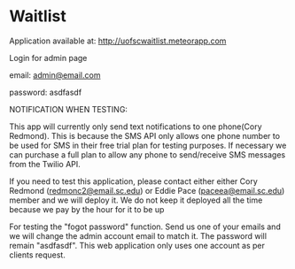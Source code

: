 # Waitlist
Application available at: http://uofscwaitlist.meteorapp.com

Login for admin page

email: admin@email.com

password: asdfasdf


NOTIFICATION WHEN TESTING:

This app will currently only send text notifications to one phone(Cory Redmond). This is because the SMS API only allows one phone number to be used for SMS in their free trial plan for testing purposes. If necessary we can purchase a full plan to allow any phone to send/receive SMS messages from the Twilio API.

If you need to test this application, please contact either either Cory Redmond (redmonc2@email.sc.edu) or Eddie Pace (paceea@email.sc.edu) member and we will deploy it. We do not keep it deployed all the time because we pay by the hour for it to be up

For testing the "fogot password" function. Send us one of your emails and we will change the admin account email to match it. The password will remain "asdfasdf". This web application only uses one account as per clients request.
